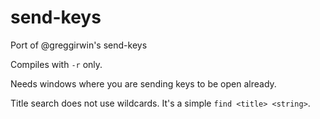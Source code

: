 # send-keys
Port of @greggirwin's send-keys

Compiles with `-r` only.

Needs windows where you are sending keys to be open already.

Title search does not use wildcards. It's a simple `find <title> <string>`.
